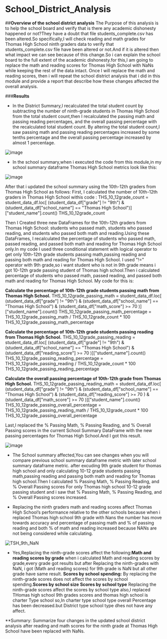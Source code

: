 # School_District_Analysis

##**Overview of the school district analysis**
The Purpose of this analysis is to help the school board and verify that is there any academic dishonesty happened or not?They have a doubt that file  students_complete.csv has been altered.So specifically,I will check reading and math grades for Thomas High School ninth graders data to verify that students_complete.csv file have been altered or not.And if it is altered then what impact we can see because of this change.So i can explain the school board to the full extent of the academic dishonesty.for this,I am going to replace the math and reading scores for Thomas High School with NaNs while keeping the rest of the data intact. Once I will replace the math and reading scores, then i will repeat the school district analysis that i did in this module and provide a report that describe how these changes affected the overall analysis.  


###**Results**

* In the District Summary,I recalculated the total student count by subtracting the number of ninth-grade students in Thomas High School from the total student count,then I recalculated the passing math and passing reading percentages, and the overall passing percentage with the recalculated total student count. By altering the total student count,I saw passing math and passing reading percentages increased by some tenths percentage and the overall passing percentage increased by almost 1 percentage.

![image](https://user-images.githubusercontent.com/90277142/136711953-5d9efc62-c474-4438-a8cf-79b300b08e7c.png)



* In the school summary,when i executed the code from this module,in my  school summary dataframe Thomas High School metrics look like this:

 ![image](https://user-images.githubusercontent.com/90277142/136710874-51947211-d58b-4f5e-a7be-371301f58407.png)
 
After that i updated the school summary using the 10th-12th graders from Thomas High School as follows:
First, I calculated the number of 10th-12th graders in Thomas High School withis code :
THS_10_12grade_count = student_data_df.loc[ (student_data_df["grade"] != "9th")  & (student_data_df["school_name"] == "Thomas High School")]["student_name"].count()
THS_10_12grade_count

Then I Created three new DataFrames for the 10th-12th graders from Thomas High School: students who passed math, students who passed reading, and students who passed both math and reading.Using these DataFrames, I recalculated the percentage of students who passed math, passed reading, and passed both math and reading for Thomas High School only.In my code I used three conditional statement with logical operator to get only 10th-12th grade students passing math,passing reading and passing both math and reading for Thomas High School. I used "!=" operator with 9th grade,so i want student who is not in 9th grade means i got 10-12th grade passing student of Thomas high school.Then i calculated percentage of  students who passed math, passed reading, and passed both math and reading for Thomas High School. My code for this is:

**Calculate the percentage of 10th-12th grade students passing math from Thomas High School.** 
THS_10_12grade_passing_math = student_data_df.loc[ (student_data_df["grade"] != "9th")  & (student_data_df["school_name"] == "Thomas High School") & (student_data_df["math_score"] >= 70 )]["student_name"].count()
THS_10_12grade_passing_math_percentage =  THS_10_12grade_passing_math / THS_10_12grade_count * 100
THS_10_12grade_passing_math_percentage

**Calculate the percentage of 10th-12th grade students passing reading from Thomas High School.**
THS_10_12grade_passing_reading = student_data_df.loc[ (student_data_df["grade"] != "9th")  & (student_data_df["school_name"] == "Thomas High School") & (student_data_df["reading_score"] >= 70 )]["student_name"].count()
THS_10_12grade_passing_reading_percentage =  THS_10_12grade_passing_reading / THS_10_12grade_count * 100
THS_10_12grade_passing_reading_percentage

**Calculate the overall passing percentage of 10th-12th grade from Thomas High School.** 
THS_10_12grade_passing_reading_math = student_data_df.loc[ (student_data_df["grade"] != "9th")  & (student_data_df["school_name"] == "Thomas High School") & (student_data_df["reading_score"] >= 70 )  & (student_data_df["math_score"] >= 70 )]["student_name"].count()
THS_10_12grade_passing_overall_percentage =  THS_10_12grade_passing_reading_math / THS_10_12grade_count * 100
THS_10_12grade_passing_overall_percentage

Last,I replaced the % Passing Math, % Passing Reading, and % Overall Passing scores in the current School Summary DataFrame with the new passing percentages for Thomas High School.And I got this result.

![image](https://user-images.githubusercontent.com/90277142/136711964-9b3c62d9-3a9e-4927-b55d-b798fed59659.png)

* The School summary affected,You can see changes when you will compare previous school summary dataframe metric with later school summary dataframe metric. after excuding 9th grade student for thomas high school and only calculating 10-12 grade students passing math,passing reading and passing both math and reading for Thomas high school.Then I calculated  % Passing Math, % Passing Reading, and % Overall Passing scores For only Thomas high school 10-12 grade passing student and i saw that % Passing Math, % Passing Reading, and % Overall Passing scores increased.  

* Replacing the ninth graders math and reading scores affect Thomas High School’s performance relative to the other schools because when i replaced Thomas high school 9th grade with Nans the number has move towards accuracy and percentage of passing math and % of passing reading and both % of math and reading increased because NANs are not being considered while calculating. 

![TSH_9th_NaN](https://user-images.githubusercontent.com/90277142/136714209-e5e73e77-46ea-4694-8db5-359fc62a8782.png)

* Yes,Replacing the ninth-grade scores affect the following:**Math and reading scores by grade** when i calculated Math and reading scores by grade,every grade got results but after Replacing the ninth-grades with NaN, i got (Math and reading scores) for 9th grade is NaN but all other grade have same result.
**Scores by school spending:** By replacing the ninth-grade scores does not affect the scores by school spending.**Scores by school size** **Scores by school type** Replacing the ninth-grade scores affect the scores by school type also,I replaced THomas high school 9th grades scores and thomas high school is charter Type school so,In charter type school type overall Percentage has been decreased.but District type school type dhes not have any affect.
  
   
   
**Summary: Summarize four changes in the updated school district analysis after reading and math scores for the ninth grade at Thomas High School have been replaced with NaNs.
